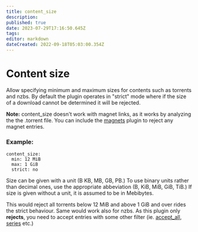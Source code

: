 ```yaml
---
title: content_size
description: 
published: true
date: 2023-07-29T17:16:50.645Z
tags: 
editor: markdown
dateCreated: 2022-09-18T05:03:00.354Z
---
```


# Content size
Allow specifying minimum and maximum sizes for contents such as torrents and nzbs. By default the plugin operates in "strict" mode where if the size of a download cannot be determined it will be rejected.

**Note:** content_size doesn't work with magnet links, as it works by analyzing the the .torrent file. You can include the [magnets](/Plugins/magnets) plugin to reject any magnet entries.

### Example:
```
content_size:
  min: 12 MiB
  max: 1 GiB
  strict: no
```

Size can be given with a unit (B KB, MB, GB, PB.) To use binary units rather than decimal ones, use the appropriate abbeviation (B, KiB, MiB, GiB, TiB.) If size is given without a unit, it is assumed to be in Mebibytes.

This would reject all torrents below 12 MiB and above 1 GiB and over rides the strict behaviour. Same would work also for nzbs. As this plugin only **rejects**, you need to accept entries with some other filter (ie. [accept_all](/Plugins/accept_all), [series](/Plugins/series) etc.)